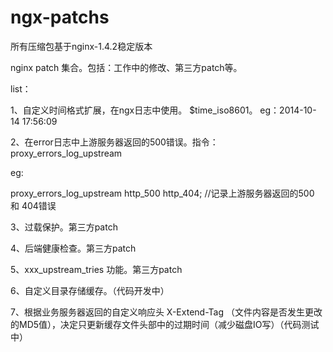 ngx-patchs
==========

所有压缩包基于nginx-1.4.2稳定版本

nginx patch 集合。包括：工作中的修改、第三方patch等。

list：

1、自定义时间格式扩展，在ngx日志中使用。 $time_iso8601。 eg：2014-10-14 17:56:09

2、在error日志中上游服务器返回的500错误。指令：proxy_errors_log_upstream
  
   eg:
   
   proxy_errors_log_upstream http_500 http_404;   //记录上游服务器返回的500 和 404错误
   

3、过载保护。第三方patch

4、后端健康检查。第三方patch

5、xxx_upstream_tries 功能。第三方patch

6、自定义目录存储缓存。（代码开发中）

7、根据业务服务器返回的自定义响应头 X-Extend-Tag （文件内容是否发生更改的MD5值），决定只更新缓存文件头部中的过期时间（减少磁盘IO写）（代码测试中）

